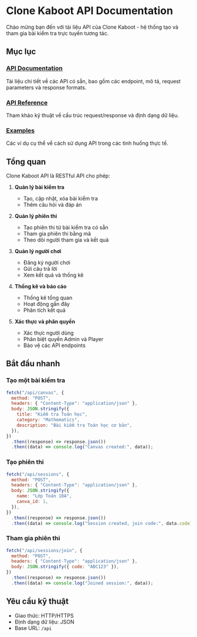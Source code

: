 # Clone Kaboot API Documentation

Chào mừng bạn đến với tài liệu API của Clone Kaboot - hệ thống tạo và tham gia bài kiểm tra trực tuyến tương tác.

## Mục lục

### [API Documentation](api-docs.md)

Tài liệu chi tiết về các API có sẵn, bao gồm các endpoint, mô tả, request parameters và response formats.

### [API Reference](api-reference.md)

Tham khảo kỹ thuật về cấu trúc request/response và định dạng dữ liệu.

### [Examples](examples.md)

Các ví dụ cụ thể về cách sử dụng API trong các tình huống thực tế.

## Tổng quan

Clone Kaboot API là RESTful API cho phép:

1. **Quản lý bài kiểm tra**

   - Tạo, cập nhật, xóa bài kiểm tra
   - Thêm câu hỏi và đáp án

2. **Quản lý phiên thi**

   - Tạo phiên thi từ bài kiểm tra có sẵn
   - Tham gia phiên thi bằng mã
   - Theo dõi người tham gia và kết quả

3. **Quản lý người chơi**

   - Đăng ký người chơi
   - Gửi câu trả lời
   - Xem kết quả và thống kê

4. **Thống kê và báo cáo**

   - Thống kê tổng quan
   - Hoạt động gần đây
   - Phân tích kết quả

5. **Xác thực và phân quyền**
   - Xác thực người dùng
   - Phân biệt quyền Admin và Player
   - Bảo vệ các API endpoints

## Bắt đầu nhanh

### Tạo một bài kiểm tra

```javascript
fetch("/api/canvas", {
  method: "POST",
  headers: { "Content-Type": "application/json" },
  body: JSON.stringify({
    title: "Kiểm tra Toán học",
    category: "Mathematics",
    description: "Bài kiểm tra Toán học cơ bản",
  }),
})
  .then((response) => response.json())
  .then((data) => console.log("Canvas created:", data));
```

### Tạo phiên thi

```javascript
fetch("/api/sessions", {
  method: "POST",
  headers: { "Content-Type": "application/json" },
  body: JSON.stringify({
    name: "Lớp Toán 10A",
    canva_id: 1,
  }),
})
  .then((response) => response.json())
  .then((data) => console.log("Session created, join code:", data.code));
```

### Tham gia phiên thi

```javascript
fetch("/api/sessions/join", {
  method: "POST",
  headers: { "Content-Type": "application/json" },
  body: JSON.stringify({ code: "ABC123" }),
})
  .then((response) => response.json())
  .then((data) => console.log("Joined session:", data));
```

## Yêu cầu kỹ thuật

- Giao thức: HTTP/HTTPS
- Định dạng dữ liệu: JSON
- Base URL: `/api`
